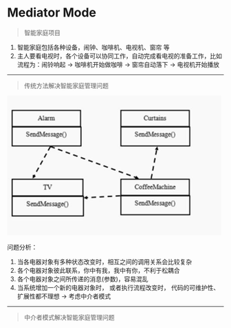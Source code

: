 # Mediator Mode

> 智能家庭项目

1. 智能家庭包括各种设备，闹钟、咖啡机、电视机、窗帘 等
2. 主人要看电视时，各个设备可以协同工作，自动完成看电视的准备工作，比如流程为：闹铃响起 → 咖啡机开始做咖啡 → 窗帘自动落下 → 电视机开始播放

---

> 传统方法解决智能家庭管理问题

![传统方法解决智能家庭管理问题](./PictureMaterial/传统方法解决智能家庭管理问题.png)

问题分析：

1. 当各电器对象有多种状态改变时，相互之间的调用关系会比较复杂
2. 各个电器对象彼此联系，你中有我，我中有你，不利于松耦合
3. 各个电器对象之间所传递的消息(参数)，容易混乱
4. 当系统增加一个新的电器对象时， 或者执行流程改变时， 代码的可维护性、扩展性都不理想 → 考虑中介者模式

---

> 中介者模式解决智能家庭管理问题



